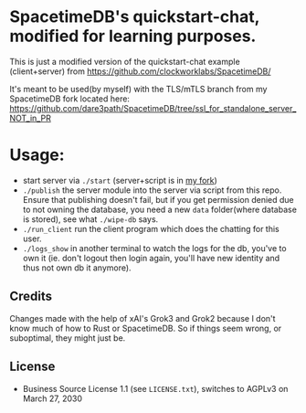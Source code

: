 # SpacetimeDB's quickstart-chat, modified for learning purposes.


This is just a modified version of the quickstart-chat example (client+server) from https://github.com/clockworklabs/SpacetimeDB/  
  
It's meant to be used(by myself) with the TLS/mTLS branch from my SpacetimeDB fork located here: https://github.com/dare3path/SpacetimeDB/tree/ssl_for_standalone_server_NOT_in_PR  
  
# Usage:
- start server via `./start` (server+script is in [my fork](https://github.com/dare3path/SpacetimeDB/tree/ssl_for_standalone_server_NOT_in_PR))  
- `./publish` the server module into the server via script from this repo.  
  Ensure that publishing doesn't fail, but if you get permission denied due to not owning the database, you need a new `data` folder(where database is stored), see what `./wipe-db` says.  
- `./run_client` run the client program which does the chatting for this user.  
- `./logs_show` in another terminal to watch the logs for the db, you've to own it (ie. don't logout then login again, you'll have new identity and thus not own db it anymore).  
  

## Credits
Changes made with the help of xAI's Grok3 and Grok2 because I don't know much of how to Rust or SpacetimeDB. So if things seem wrong, or suboptimal, they might just be.  

## License
- Business Source License 1.1 (see `LICENSE.txt`), switches to AGPLv3 on March 27, 2030

